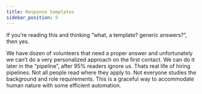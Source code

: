 ```yaml
---
title: Response templates
sidebar_position: 5
---
```


If you’re reading this and thinking “what, a template? generic answers?”, then yes. 

We have dozen of volunteers that need a proper answer and unfortunately we can’t do a very personalized approach on the first contact. We can do it later in the “pipeline”, after 95% readers ignore us. Thats real life of hiring pipelines. Not all people read where they apply to. Not everyone studies the background and role requirements. This is a graceful way to accommodate human nature with some efficient automation.